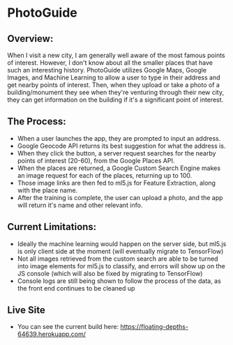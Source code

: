 # PhotoGuide

## Overview:
When I visit a new city, I am generally well aware of the most famous points of interest. However, I don't know about all the smaller places that have such an interesting history. PhotoGuide utilizes Google Maps, Google Images, and Machine Learning to allow a user to type in their address and get nearby points of interest. Then, when they upload or take a photo of a building/monument they see when they're venturing through their new city, they can get information on the building if it's a significant point of interest.


## The Process:
- When a user launches the app, they are prompted to input an address.
- Google Geocode API returns its best suggestion for what the address is.
- When they click the button, a server request searches for the nearby points of interest (20-60), from the Google Places API.
- When the places are returned, a Google Custom Search Engine makes an image request for each of the places, returning up to 100.
- Those image links are then fed to ml5.js for Feature Extraction, along with the place name.
- After the training is complete, the user can upload a photo, and the app will return it's name and other relevant info.

## Current Limitations:
- Ideally the machine learning would happen on the server side, but ml5.js is only client side at the moment (will eventually migrate to TensorFlow)
- Not all images retrieved from the custom search are able to be turned into image elements for ml5.js to classify, and errors will show up on the JS console (which will also be fixed by migrating to TensorFlow)
- Console logs are still being shown to follow the process of the data, as the front end continues to be cleaned up


## Live Site
- You can see the current build here: https://floating-depths-64639.herokuapp.com/
